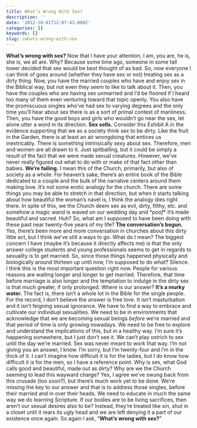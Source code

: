 ```yaml
---
title: What’s Wrong With Sex?
description: ''
date: '2012-10-01T12:07:42.000Z'
categories: []
keywords: []
slug: /whats-wrong-with-sex
---
```

**What’s wrong with sex?** Now that I have your attention, I am, you are, he is, she is, we all are. Why? Because some time ago, someone in some tall tower decided that sex would be best thought of as bad. So, now everyone I can think of goes around (whether they have sex or not) treating sex as a dirty thing. Now, you have the married couples who have and enjoy sex in the Biblical way, but not even they seem to like to talk about it. Then, you have the couples who are having sex unmarried and I’d be floored if I heard too many of them even venturing toward that topic openly. You also have the promiscuous singles who’ve had sex to varying degrees and the only time you’ll hear about sex there is as a sort of primal contest of manliness. Then, you have the good boys and girls who wouldn’t go near the sex, let alone utter a word in its direction.
**Sex sells.** Consider this Exhibit A in the evidence supporting that we as a society think sex to be dirty. Like the fruit in the Garden, there is at least an air wrongdoing that entices us inextricably. There is something intrinsically sexy about sex. Therefore, men and women are all drawn to it. Just spitballing, but it could be simply a result of the fact that we were made sexual creatures. However, we’ve never really figured out what to do with or make of that fact other than babies.
**We’re failing.** I mean this of the Church, primarily, but also of society as a whole. For heaven’s sake, there’s an entire book of the Bible dedicated to a couple and the bulk of the narrative centers around them making love. It’s not some erotic analogy for the church. There are some things you may be able to stretch in that direction, but when it starts talking about how beautiful the woman’s navel is, I think the analogy dies right there. In spite of this, we the Church deem sex as evil, dirty, filthy, etc. and somehow a magic wand is waved on our wedding day and \*_poof_\* it’s made beautiful and sacred. Huh? So, what am I supposed to have been doing with these past near twenty-five years of my life?
**The conversation’s begun.** Yes, there’s been more and more conversation in churches about this dirty little act, but I think we’ve still a ways to go. What do I mean? The biggest concern I have (maybe it’s because it directly affects me) is that the only answer college students and young professionals seems to get in regards to sexuality is to get married. So, since those things happened physically and biologically around thirteen up until now, I’m supposed to do what? Silence. I think this is the most important question right now. People for various reasons are waiting longer and longer to get married. Therefore, that time before marriage is also longer and the temptation to indulge in the dirty sex is that much greater, if only prolonged. Where is our answer?
**It’s a murky water.** The fact is, there isn’t a whole lot in the Bible for the single people. For the record, I don’t believe the answer is free love. It isn’t masturbation and it isn’t feigning sexual ignorance. We have to find a way to embrace and cultivate our individual sexualities. We need to be in environments that acknowledge that we are becoming sexual beings _before_ we’re married and that period of time is only growing nowadays. We need to be free to explore and understand the implications of this, but in a healthy way. I’m sure it’s happening somewhere, but I just don’t see it. We can’t play ostrich to sex until the day we’re married. Sex was never meant to work that way.
I’m not giving you an answer, I know. I’m sorry, but I’m twenty-four and I’m in the thick of it. I can’t imagine how difficult it is for the ladies, but I do know how difficult it is for the men, so I have a reference point. Why is sex, what God calls good and beautiful, made out as dirty? Why are we the Church seeming to lead this wayward charge? Yes, I agree we’ve swung back from this crusade (too soon?), but there’s much work yet to be done. We’re missing the key to our answer and that is to address those singles, before their married and in over their heads. We need to educate in much the same way we do learning Scripture. If our bodies are to be living sacrifices, then aren’t our sexual desires also to be? Instead, they’re treated like sin, shut in a closet until it rears its ugly head and we are left denying it a part of our existence once again. So again I ask, “**What’s wrong with sex?**”
